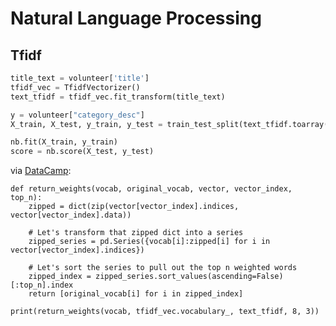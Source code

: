 # Natural Language Processing

## Tfidf

```python
title_text = volunteer['title']
tfidf_vec = TfidfVectorizer()
text_tfidf = tfidf_vec.fit_transform(title_text)

y = volunteer["category_desc"]
X_train, X_test, y_train, y_test = train_test_split(text_tfidf.toarray(), y, stratify=y)

nb.fit(X_train, y_train)
score = nb.score(X_test, y_test)
```

via [DataCamp](https://campus.datacamp.com/courses/preprocessing-for-machine-learning-in-python/selecting-features-for-modeling):

```
def return_weights(vocab, original_vocab, vector, vector_index, top_n):
    zipped = dict(zip(vector[vector_index].indices, vector[vector_index].data))
    
    # Let's transform that zipped dict into a series
    zipped_series = pd.Series({vocab[i]:zipped[i] for i in vector[vector_index].indices})
    
    # Let's sort the series to pull out the top n weighted words
    zipped_index = zipped_series.sort_values(ascending=False)[:top_n].index
    return [original_vocab[i] for i in zipped_index]

print(return_weights(vocab, tfidf_vec.vocabulary_, text_tfidf, 8, 3))
```
